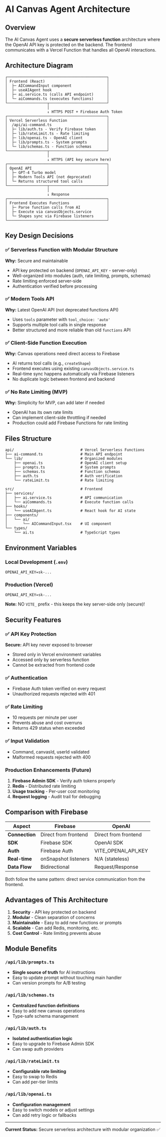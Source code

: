# AI Canvas Agent Architecture

## Overview

The AI Canvas Agent uses a **secure serverless function** architecture where the OpenAI API key is protected on the backend. The frontend communicates with a Vercel Function that handles all OpenAI interactions.

## Architecture Diagram

```
┌─────────────────────────────────────────────┐
│ Frontend (React)                            │
│  ├─ AICommandInput component                │
│  ├─ useAIAgent hook                         │
│  ├─ ai.service.ts (calls API endpoint)      │
│  └─ aiCommands.ts (executes functions)      │
└──────────────────┬──────────────────────────┘
                   │
                   ↓ HTTPS POST + Firebase Auth Token
┌─────────────────────────────────────────────┐
│ Vercel Serverless Function                  │
│  /api/ai-command.ts                         │
│  ├─ lib/auth.ts - Verify Firebase token     │
│  ├─ lib/rateLimit.ts - Rate limiting        │
│  ├─ lib/openai.ts - OpenAI client           │
│  ├─ lib/prompts.ts - System prompts         │
│  └─ lib/schemas.ts - Function schemas       │
└──────────────────┬──────────────────────────┘
                   │
                   ↓ HTTPS (API key secure here)
┌─────────────────────────────────────────────┐
│ OpenAI API                                  │
│  ├─ GPT-4 Turbo model                       │
│  ├─ Modern Tools API (not deprecated)       │
│  └─ Returns structured tool calls           │
└──────────────────┬──────────────────────────┘
                   │
                   ↓ Response
┌─────────────────────────────────────────────┐
│ Frontend Executes Functions                 │
│  ├─ Parse function calls from AI            │
│  ├─ Execute via canvasObjects.service       │
│  └─ Shapes sync via Firebase listeners      │
└─────────────────────────────────────────────┘
```

## Key Design Decisions

### ✅ Serverless Function with Modular Structure

**Why:** Secure and maintainable
- API key protected on backend (`OPENAI_API_KEY` - server-only)
- Well-organized into modules (auth, rate limiting, prompts, schemas)
- Rate limiting enforced server-side
- Authentication verified before processing

### ✅ Modern Tools API

**Why:** Latest OpenAI API (not deprecated functions API)
- Uses `tools` parameter with `tool_choice: 'auto'`
- Supports multiple tool calls in single response
- Better structured and more reliable than old `functions` API

### ✅ Client-Side Function Execution

**Why:** Canvas operations need direct access to Firebase
- AI returns tool calls (e.g., `createShape`)
- Frontend executes using existing `canvasObjects.service.ts`
- Real-time sync happens automatically via Firebase listeners
- No duplicate logic between frontend and backend

### ✅ No Rate Limiting (MVP)

**Why:** Simplicity for MVP, can add later if needed
- OpenAI has its own rate limits
- Can implement client-side throttling if needed
- Production could add Firebase Functions for rate limiting

## Files Structure

```
api/                              # Vercel Serverless Functions
├── ai-command.ts                 # Main API endpoint
└── lib/                          # Organized modules
    ├── openai.ts                 # OpenAI client setup
    ├── prompts.ts                # System prompts
    ├── schemas.ts                # Function schemas
    ├── auth.ts                   # Auth verification
    └── rateLimit.ts              # Rate limiting

src/                              # Frontend
├── services/
│   ├── ai.service.ts             # API communication
│   └── aiCommands.ts             # Execute function calls
├── hooks/
│   └── useAIAgent.ts             # React hook for AI state
├── components/
│   └── ai/
│       └── AICommandInput.tsx    # UI component
└── types/
    └── ai.ts                     # TypeScript types
```

## Environment Variables

### Local Development (`.env`)
```env
OPENAI_API_KEY=sk-...
```

### Production (Vercel)
```
OPENAI_API_KEY=sk-...
```

**Note:** NO `VITE_` prefix - this keeps the key server-side only (secure)!

## Security Features

### ✅ API Key Protection

**Secure:** API key never exposed to browser
- Stored only in Vercel environment variables
- Accessed only by serverless function
- Cannot be extracted from frontend code

### ✅ Authentication

- Firebase Auth token verified on every request
- Unauthorized requests rejected with 401

### ✅ Rate Limiting

- 10 requests per minute per user
- Prevents abuse and cost overruns
- Returns 429 status when exceeded

### ✅ Input Validation

- Command, canvasId, userId validated
- Malformed requests rejected with 400

### Production Enhancements (Future)

1. **Firebase Admin SDK** - Verify auth tokens properly
2. **Redis** - Distributed rate limiting
3. **Usage tracking** - Per-user cost monitoring
4. **Request logging** - Audit trail for debugging

## Comparison with Firebase

| Aspect | Firebase | OpenAI |
|--------|----------|--------|
| **Connection** | Direct from frontend | Direct from frontend |
| **SDK** | Firebase SDK | OpenAI SDK |
| **Auth** | Firebase Auth | VITE_OPENAI_API_KEY |
| **Real-time** | onSnapshot listeners | N/A (stateless) |
| **Data Flow** | Bidirectional | Request/Response |

Both follow the same pattern: direct service communication from the frontend.

## Advantages of This Architecture

1. **Security** - API key protected on backend
2. **Modular** - Clean separation of concerns
3. **Maintainable** - Easy to add new functions or prompts
4. **Scalable** - Can add Redis, monitoring, etc.
5. **Cost Control** - Rate limiting prevents abuse

## Module Benefits

### `/api/lib/prompts.ts`
- **Single source of truth** for AI instructions
- Easy to update prompt without touching main handler
- Can version prompts for A/B testing

### `/api/lib/schemas.ts`
- **Centralized function definitions**
- Easy to add new canvas operations
- Type-safe schema management

### `/api/lib/auth.ts`
- **Isolated authentication logic**
- Easy to upgrade to Firebase Admin SDK
- Can swap auth providers

### `/api/lib/rateLimit.ts`
- **Configurable rate limiting**
- Easy to swap to Redis
- Can add per-tier limits

### `/api/lib/openai.ts`
- **Configuration management**
- Easy to switch models or adjust settings
- Can add retry logic or fallbacks

---

**Current Status:** Secure serverless architecture with modular organization ✅

